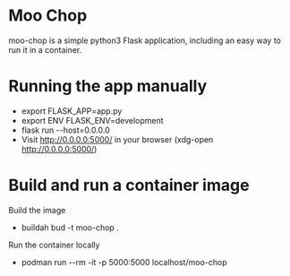# Moo Chop

moo-chop is a simple python3 Flask application, including an easy way to run it in a container.



# Running the app manually

* export FLASK_APP=app.py
* export ENV FLASK_ENV=development
* flask run --host=0.0.0.0
* Visit http://0.0.0.0:5000/ in your browser (xdg-open http://0.0.0.0:5000/)

# Build and run a container image

Build the image
* buildah bud -t moo-chop .

Run the container locally
* podman run --rm -it -p 5000:5000 localhost/moo-chop
